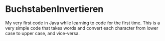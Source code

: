 # BuchstabenInvertieren
My very first code in Java while learning to code for the first time. This is a very simple code that takes words and convert each character from lower case to upper case, and vice-versa.
